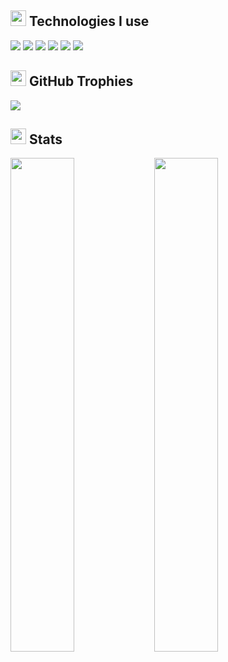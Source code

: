 

<h2 width="100%"><img width="25" src="https://em-content.zobj.net/thumbs/72/apple/354/laptop_1f4bb.png" /> Technologies I use</h2>


<img src="https://skillicons.dev/icons?i=javascript,typescript&theme=dark" />
<img src="https://skillicons.dev/icons?i=react,nextjs,nodejs,tailwindcss,webpack,express&theme=dark" />
<img src="https://skillicons.dev/icons?i=html,css,markdown&theme=dark" />
<img src="https://skillicons.dev/icons?i=mongodb,firebase&theme=dark" />
<img src="https://skillicons.dev/icons?i=vercel,netlify,heroku,aws,replit&theme=dark" />
<img src="https://skillicons.dev/icons?i=github,git,vscode,figma,ps,ae&theme=dark" />



<h2 width="100%"><img width="25" src="https://em-content.zobj.net/thumbs/72/apple/354/trophy_1f3c6.png" /> GitHub Trophies</h2>
<img src="https://github-profile-trophy.vercel.app/?username=heksune&theme=darkhub&no-frame=true" />

<h2 width="100%"><img width="25" src="https://em-content.zobj.net/thumbs/72/apple/354/crystal-ball_1f52e.png" /> Stats</h2>
<img align="left" width="45%" src="https://github-readme-stats.vercel.app/api?username=heksune&show_icons=true&theme=react&hide_border=true&bg_color=0D1117">
<img align="left" width="45%" src="https://github-readme-streak-stats.herokuapp.com/?user=heksune&theme=black-ice&hide_border=true&stroke=0000&background=0D1117">
